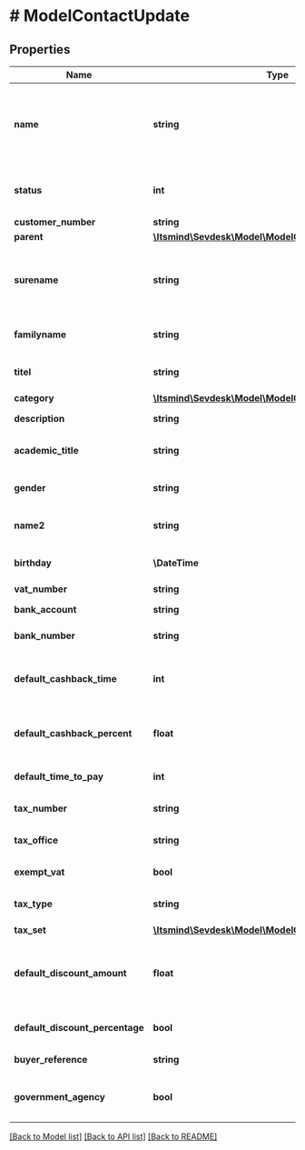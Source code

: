 # # ModelContactUpdate

## Properties

Name | Type | Description | Notes
------------ | ------------- | ------------- | -------------
**name** | **string** | The organization name.&lt;br&gt; Be aware that the type of contact will depend on this attribute.&lt;br&gt; If it holds a value, the contact will be regarded as an organization. | [optional]
**status** | **int** | Defines the status of the contact. 100 &lt;-&gt; Lead - 500 &lt;-&gt; Pending - 1000 &lt;-&gt; Active. | [optional] [default to 100]
**customer_number** | **string** | The customer number | [optional]
**parent** | [**\Itsmind\\Sevdesk\Model\ModelContactUpdateParent**](ModelContactUpdateParent.md) |  | [optional]
**surename** | **string** | The &lt;b&gt;first&lt;/b&gt; name of the contact.&lt;br&gt; Yeah... not quite right in literally every way. We know.&lt;br&gt; Not to be used for organizations. | [optional]
**familyname** | **string** | The last name of the contact.&lt;br&gt; Not to be used for organizations. | [optional]
**titel** | **string** | A non-academic title for the contact. Not to be used for organizations. | [optional]
**category** | [**\Itsmind\\Sevdesk\Model\ModelContactUpdateCategory**](ModelContactUpdateCategory.md) |  | [optional]
**description** | **string** | A description for the contact. | [optional]
**academic_title** | **string** | A academic title for the contact. Not to be used for organizations. | [optional]
**gender** | **string** | Gender of the contact.&lt;br&gt; Not to be used for organizations. | [optional]
**name2** | **string** | Second name of the contact.&lt;br&gt; Not to be used for organizations. | [optional]
**birthday** | **\DateTime** | Birthday of the contact.&lt;br&gt; Not to be used for organizations. | [optional]
**vat_number** | **string** | Vat number of the contact. | [optional]
**bank_account** | **string** | Bank account number (IBAN) of the contact. | [optional]
**bank_number** | **string** | Bank number of the bank used by the contact. | [optional]
**default_cashback_time** | **int** | Absolute time in days which the contact has to pay his invoices and subsequently get a cashback. | [optional]
**default_cashback_percent** | **float** | Percentage of the invoice sum the contact gets back if he payed invoices in time. | [optional]
**default_time_to_pay** | **int** | The payment goal in days which is set for every invoice of the contact. | [optional]
**tax_number** | **string** | The tax number of the contact. | [optional]
**tax_office** | **string** | The tax office of the contact (only for greek customers). | [optional]
**exempt_vat** | **bool** | Defines if the contact is freed from paying vat. | [optional]
**tax_type** | **string** | Defines which tax regulation the contact is using. | [optional]
**tax_set** | [**\Itsmind\\Sevdesk\Model\ModelContactTaxSet**](ModelContactTaxSet.md) |  | [optional]
**default_discount_amount** | **float** | The default discount the contact gets for every invoice.&lt;br&gt; Depending on defaultDiscountPercentage attribute, in percent or absolute value. | [optional]
**default_discount_percentage** | **bool** | Defines if the discount is a percentage (true) or an absolute value (false). | [optional]
**buyer_reference** | **string** | Buyer reference of the contact. | [optional]
**government_agency** | **bool** | Defines whether the contact is a government agency (true) or not (false). | [optional]

[[Back to Model list]](../../README.md#models) [[Back to API list]](../../README.md#endpoints) [[Back to README]](../../README.md)
